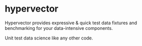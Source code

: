 # hypervector

Hypervector provides expressive & quick test data fixtures and benchmarking for your 
data-intensive components. 

Unit test data science like any other code.